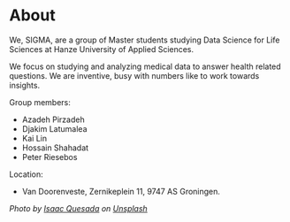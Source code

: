 # About

We, SIGMA, are a group of Master students studying Data Science for Life Sciences at Hanze University of Applied Sciences.

We focus on studying and analyzing medical data to answer health related questions. We are inventive, busy with numbers
like to work towards insights.

Group members:

<ul>
    <li>Azadeh Pirzadeh</li>
    <li>Djakim Latumalea</li>
    <li>Kai Lin</li>
    <li>Hossain Shahadat</li>
    <li>Peter Riesebos</li>
</ul>

Location:

<ul>
    <li>Van Doorenveste, Zernikeplein 11, 9747 AS Groningen.</li>
</ul>

_Photo by <a href="https://unsplash.com/@isaacquesada?utm_source=unsplash&utm_medium=referral&utm_content=creditCopyText">Isaac Quesada</a> on <a href="https://unsplash.com/s/photos/covid?utm_source=unsplash&utm_medium=referral&utm_content=creditCopyText">Unsplash</a>_

